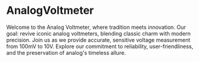 # AnalogVoltmeter
Welcome to the Analog Voltmeter, where tradition meets innovation. Our goal: revive iconic analog voltmeters, blending classic charm with modern precision. Join us as we provide accurate, sensitive voltage measurement from 100mV to 10V. Explore our commitment to reliability, user-friendliness, and the preservation of analog's timeless allure.
